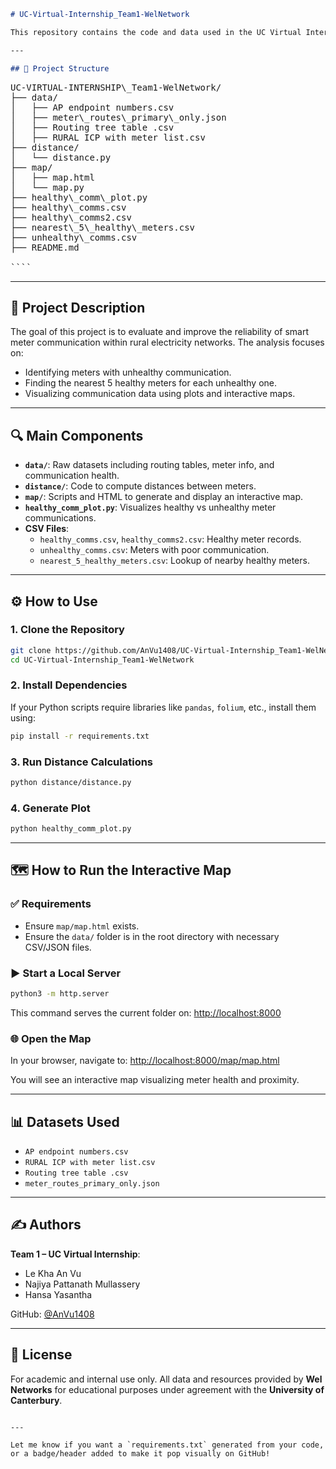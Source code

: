 
```markdown
# UC-Virtual-Internship_Team1-WelNetwork

This repository contains the code and data used in the UC Virtual Internship project by **Team 1** for **Wel Network**. The project primarily focuses on analyzing communication health between electricity meters in rural areas and visualizing the results through maps and data plots.

---

## 📁 Project Structure

```
<pre>
UC-VIRTUAL-INTERNSHIP\_Team1-WelNetwork/
├── data/
│   ├── AP endpoint numbers.csv
│   ├── meter\_routes\_primary\_only.json
│   ├── Routing tree table .csv
│   ├── RURAL ICP with meter list.csv
├── distance/
│   └── distance.py
├── map/
│   ├── map.html
│   └── map.py
├── healthy\_comm\_plot.py
├── healthy\_comms.csv
├── healthy\_comms2.csv
├── nearest\_5\_healthy\_meters.csv
├── unhealthy\_comms.csv
├── README.md

````
</pre> 

---

## 📌 Project Description

The goal of this project is to evaluate and improve the reliability of smart meter communication within rural electricity networks. The analysis focuses on:

- Identifying meters with unhealthy communication.
- Finding the nearest 5 healthy meters for each unhealthy one.
- Visualizing communication data using plots and interactive maps.

---

## 🔍 Main Components

- **`data/`**: Raw datasets including routing tables, meter info, and communication health.
- **`distance/`**: Code to compute distances between meters.
- **`map/`**: Scripts and HTML to generate and display an interactive map.
- **`healthy_comm_plot.py`**: Visualizes healthy vs unhealthy meter communications.
- **CSV Files**:
  - `healthy_comms.csv`, `healthy_comms2.csv`: Healthy meter records.
  - `unhealthy_comms.csv`: Meters with poor communication.
  - `nearest_5_healthy_meters.csv`: Lookup of nearby healthy meters.

---

## ⚙️ How to Use

### 1. Clone the Repository

```bash
git clone https://github.com/AnVu1408/UC-Virtual-Internship_Team1-WelNetwork.git
cd UC-Virtual-Internship_Team1-WelNetwork
````

### 2. Install Dependencies

If your Python scripts require libraries like `pandas`, `folium`, etc., install them using:

```bash
pip install -r requirements.txt
```

### 3. Run Distance Calculations

```bash
python distance/distance.py
```

### 4. Generate Plot

```bash
python healthy_comm_plot.py
```

---

## 🗺️ How to Run the Interactive Map

### ✅ Requirements

* Ensure `map/map.html` exists.
* Ensure the `data/` folder is in the root directory with necessary CSV/JSON files.

### ▶️ Start a Local Server

```bash
python3 -m http.server
```

This command serves the current folder on:
[http://localhost:8000](http://localhost:8000)

### 🌐 Open the Map

In your browser, navigate to:
[http://localhost:8000/map/map.html](http://localhost:8000/map/map.html)

You will see an interactive map visualizing meter health and proximity.

---

## 📊 Datasets Used

* `AP endpoint numbers.csv`
* `RURAL ICP with meter list.csv`
* `Routing tree table .csv`
* `meter_routes_primary_only.json`

---

## ✍️ Authors

**Team 1 – UC Virtual Internship**:

* Le Kha An Vu
* Najiya Pattanath Mullassery
* Hansa Yasantha

GitHub: [@AnVu1408](https://github.com/AnVu1408)

---

## 📄 License

For academic and internal use only.
All data and resources provided by **Wel Networks** for educational purposes under agreement with the **University of Canterbury**.

```

---

Let me know if you want a `requirements.txt` generated from your code, or a badge/header added to make it pop visually on GitHub!
```
